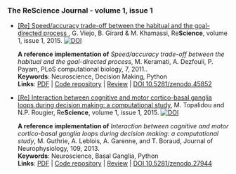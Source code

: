 ### The ReScience Journal - volume 1, issue 1

* [[Re] Speed/accuracy trade-off between the habitual and the goal-directed process
](https://github.com/ReScience-Archives/Viejo-Girard-Khamassi-2016/raw/master/article/viejo_girard_khamassi.pdf), G. Viejo, B. Girard & M. Khamassi, Re**Science**, volume 1, issue 1, 2015. [![DOI](https://zenodo.org/badge/doi/10.5281/zenodo.45852.svg)](http://dx.doi.org/10.5281/zenodo.45852)

  **A reference implementation of** *Speed/accuracy trade-off between the habitual and the goal-directed process*, M. Keramati, A. Dezfouli, P. Payam, PLoS computational biology, 7, 2011..  
  **Keywords**: Neuroscience, Decision Making, Python  
  **Links**: [PDF](https://github.com/ReScience-Archives/Viejo-Girard-Khamassi-2016/raw/master/article/viejo_girard_khamassi.pdf) | [Code repository](https://github.com/ReScience-Archives/Viejo-Girard-Khamassi-2016/raw/master/code) | [Review](https://github.com/ReScience/ReScience-submission/pull/14) | [DOI 10.5281/zenodo.45852](http://dx.doi.org/10.5281/zenodo.45852)


* [[Re] Interaction between cognitive and motor cortico-basal ganglia loops during decision making: a computational study](https://github.com/ReScience-Archives/ReScience-Entry-Topalidou-Rougier-2015/raw/1.0/article/article.pdf),  M. Topalidou and N.P. Rougier, Re**Science**, volume 1, issue 1, 2015. [![DOI](https://zenodo.org/badge/doi/10.5281/zenodo.27944.svg)](http://dx.doi.org/10.5281/zenodo.27944)

  **A reference implementation of** *Interaction between cognitive and motor cortico-basal ganglia loops during decision making: a computational study*, M. Guthrie, A. Leblois, A. Garenne, and T. Boraud, Journal of Neurophysiology, 109, 2013.  
  **Keywords**: Neuroscience, Basal Ganglia, Python  
  **Links**: [PDF](https://github.com/ReScience-Archives/ReScience-Entry-Topalidou-Rougier-2015/raw/1.0/article/article.pdf) | [Code repository](https://github.com/ReScience-Archives/ReScience-Entry-Topalidou-Rougier-2015) | [Review](https://github.com/ReScience/ReScience-submission/pull/3) | [DOI 10.5281/zenodo.27944](http://dx.doi.org/10.5281/zenodo.27944)
